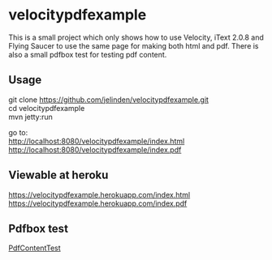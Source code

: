 velocitypdfexample
==================

This is a small project which only shows how to use Velocity, 
iText 2.0.8 and Flying Saucer to use the same page for making both 
html and pdf. There is also a small pdfbox test for testing pdf content.

Usage
------
git clone https://github.com/jelinden/velocitypdfexample.git<br/>
cd velocitypdfexample<br/>
mvn jetty:run

go to:<br/>
<a href="http://localhost:8080/velocitypdfexample/index.html">http://localhost:8080/velocitypdfexample/index.html</a><br/>
<a href="http://localhost:8080/velocitypdfexample/index.pdf">http://localhost:8080/velocitypdfexample/index.pdf</a>

Viewable at heroku
------------------
<a href="https://velocitypdfexample.herokuapp.com/index.html">https://velocitypdfexample.herokuapp.com/index.html</a><br/>
<a href="https://velocitypdfexample.herokuapp.com/index.pdf">https://velocitypdfexample.herokuapp.com/index.pdf</a>

Pdfbox test
-----------
<a href="https://github.com/jelinden/velocitypdfexample/blob/master/src/test/java/fi/example/velocitypdfexample/pdf/PdfContentTest.java">PdfContentTest</a>
